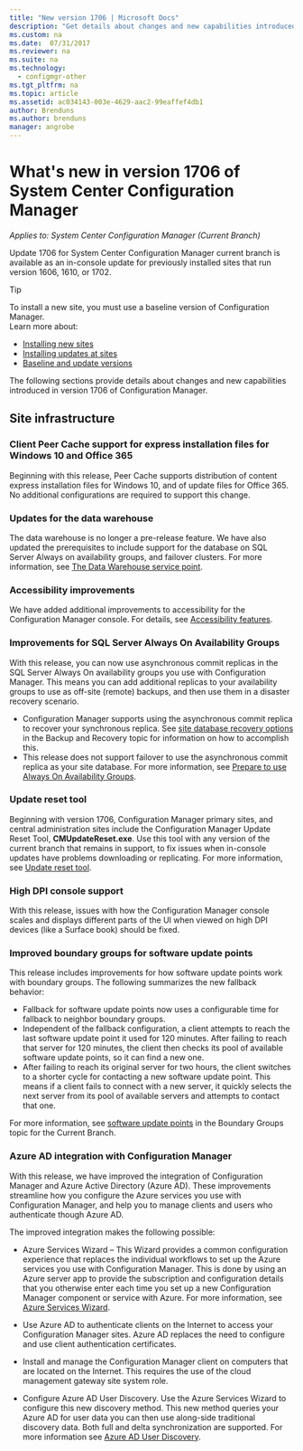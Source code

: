```yaml
---
title: "New version 1706 | Microsoft Docs"
description: "Get details about changes and new capabilities introduced in version 1706 of System Center Configuration Manager."
ms.custom: na
ms.date:  07/31/2017
ms.reviewer: na
ms.suite: na
ms.technology:
  - configmgr-other
ms.tgt_pltfrm: na
ms.topic: article
ms.assetid: ac034143-003e-4629-aac2-99eaffef4db1
author: Brenduns
ms.author: brenduns
manager: angrobe
---
```

# What&#39;s new in version 1706 of System Center Configuration Manager

*Applies to: System Center Configuration Manager (Current Branch)*

Update 1706 for System Center Configuration Manager current branch is available as an in-console update for previously installed sites that run version 1606, 1610, or 1702.

> [!TIP]  
> To install a new site, you must use a baseline version of Configuration Manager.  
>  Learn more about:    
>   - [Installing new sites](https://technet.microsoft.com/library/mt590197.aspx)  
>   - [Installing updates at sites](https://technet.microsoft.com/library/mt607046.aspx)  
>   - [Baseline and update versions](/sccm/core/servers/manage/updates#a-namebkmkbaselinesa-baseline-and-update-versions)  

The following sections provide details about changes and new capabilities introduced in version 1706 of Configuration Manager.  

<!--
## Deprecated features and operating systems
Learn about support changes before they are implemented in [removed and deprecated features](/sccm/core/plan-design/changes/removed-and-deprecated-features).

Version 1706 drops support for the following products:
-->


## Site infrastructure

### Client Peer Cache support for express installation files for Windows 10 and Office 365  
<!-- 1352486 -->
Beginning with this release, Peer Cache supports distribution of content express installation files for Windows 10, and of update files for Office 365. No additional configurations are required to support this change.

### Updates for the data warehouse
<!-- 1277922 -->
The data warehouse is no longer a pre-release feature. We have also updated the prerequisites to include support for the database on SQL Server Always on availability groups, and failover clusters. For more information, see [The Data Warehouse service point](/sccm/core/servers/manage/data-warehouse).

### Accessibility improvements
<!-- 1253000 -->
We have added additional improvements to accessibility for the Configuration Manager console. For details, see [Accessibility features](/sccm/core/understand/accessibility-features).

### Improvements  for SQL Server Always On Availability Groups
<!-- 1352094 -->
With this release, you can now use asynchronous commit replicas in the SQL Server Always On availability groups you use with Configuration Manager. This means you can add additional replicas to your availability groups to use as off-site (remote) backups, and then use them in a disaster recovery scenario.  
  -	  Configuration Manager supports using the asynchronous commit replica to recover your synchronous replica. See [site database recovery options](/sccm/protect/understand/backup-and-recovery#BKMK_SiteDatabaseRecoveryOption) in the Backup and Recovery topic for information on how to accomplish this.
  -	  This release does not support failover to use the asynchronous commit replica as your site database.
For more information, see [Prepare to use Always On Availability Groups](/sccm/core/servers/deploy/configure/sql-server-alwayson-for-a-highly-available-site-database).

### Update reset tool
<!-- 1324589 -->
Beginning with version 1706, Configuration Manager primary sites, and central administration sites include the Configuration Manager Update Reset Tool, **CMUpdateReset.exe**. Use this tool with any version of the current branch that remains in support, to fix issues when in-console updates have problems downloading or replicating. For more information, see [Update reset tool](/sccm/core/servers/manage/update-reset-tool).

### High DPI console support  
<!-- 1353476 -->
With this release, issues with how the Configuration Manager console scales and displays different parts of the UI when viewed on high DPI devices (like a Surface book) should be fixed.

### Improved boundary groups for software update points
<!-- 1324591 -->
This release includes improvements for how software update points work with boundary groups. The following summarizes the new fallback behavior:
-   Fallback for software update points now uses a configurable time for fallback to neighbor boundary groups.
-   Independent of the fallback configuration, a client attempts to reach the last software update point it used for 120 minutes. After failing to reach that server for 120 minutes, the client then checks its pool of available software update points, so it can find a new one.
-   After failing to reach its original server for two hours, the client switches to a shorter cycle for contacting a new software update point. This means if a client fails to connect with a new server, it quickly selects the next server from its pool of available servers and attempts to contact that one.

For more information, see [software update points](/sccm/core/servers/deploy/configure/boundary-groups#software-update-points) in the Boundary Groups topic for the Current Branch.

### Azure AD integration with Configuration Manager
<!-- 1248187, 1290765, 1258052, 1298097, 1319334, 1319883, 1352135, 1353331 -->
With this release, we have improved the integration of Configuration Manager and Azure Active Directory (Azure AD).  These improvements streamline how you configure the Azure services you use with Configuration Manager, and help you to manage clients and users who authenticate though Azure AD.

The improved integration makes the following possible:  
  -   Azure Services Wizard – This Wizard provides a common configuration experience that replaces the individual workflows to set up the Azure services you use with Configuration Manager. This is done by using an Azure server app to provide the subscription and configuration details that you otherwise enter each time you set up a new Configuration Manager component or service with Azure. For more information, see [Azure Services Wizard](/sccm/core/servers/configure/azure-services-wizard).

-   Use Azure AD to authenticate clients on the Internet to access your Configuration Manager sites. Azure AD replaces the need to configure and use client authentication certificates. <!-- This requires the cloud management gateway site system role. For more information, see []().  -->

-   Install and manage the Configuration Manager client on computers that are located on the Internet. This requires the use of the cloud management gateway site system role. <!-- For more information, see [](). -->

-   Configure Azure AD User Discovery.  Use the Azure Services Wizard to configure this new discovery method. This new method queries your Azure AD for user data you can then use along-side traditional discovery data.  Both full and delta synchronization are supported.  For more information see [Azure AD User Discovery](/sccm/core/servers/configure/about-discovery-methods).


<!-- ## Migration  -->


<!-- ## Client management  -->


<!-- ## Compliance settings -->


<!-- ## Application Management  -->


<!--  ## Operating system deployment  -->

<!-- ## Software updates -->


<!-- ## Reporting  -->

<!-- ## Inventory  -->

<!--  ## Mobile device management  -->

<!--  ## Protect devices  -->
